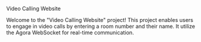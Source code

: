 Video Calling Website

Welcome to the "Video Calling Website" project! This project enables users to engage in video calls by entering a room number and their name. It utilize the Agora WebSocket for real-time communication.
